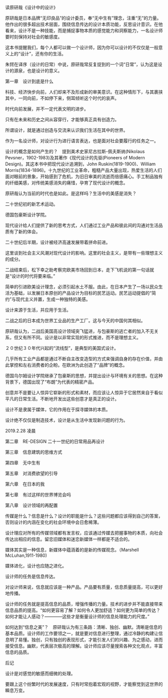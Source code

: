 读原研哉《设计中的设计》

原研哉是日本品牌“无印良品”的设计委员，奉“无中生有”理念，注重“无”的力量。他作出的很多超出技术层面，围绕信息传达的设计本质功能，反思设计意识。在他看来，设计不是一种技能，而是捕捉事物本质的感觉能力和洞察能力，一名设计师要时刻保持对社会的敏感度。


这本书提醒我们，每个人都可以做一个设计师，因为你可以设计的不仅仅是一般意义上的“设计”，还有你的生活。

朱锷在译序（设计的日常）中说，原研哉常反复捉到的一个词“日常”，认为这是设计的源泉，也是设计的意义。

第一章　设计到底是什么

科技、经济快步向前，人们却来不及形成新的审美意识。在这种情形下，与其裹挟其中，一同向前，不如停下来，侧耳倾听这个时代的哀声。

时代向前发展，并不一定代表文明的进步。

只有在未来和历史之间从容穿行，才能够真正具有创造力。

所谓设计，就是通过创造与交流来认识我们生活在其中的世界。

作为一名设计师，对设计行为进行语言表达，也是面对社会要履行的任务之一。

设计的概念是如何产生的？　提到美术史家尼古拉斯-佩夫斯纳(Nikolaus
Pevsner，1902-1983)及其著作《现代设计的先驱(Pioneers of Modern
Design)。其这本书中把现代设计追溯到，John Ruskin(1819-1900)、William
Morris(1834-1896)。十九世纪的工业革命，粗糙产品大量出现，热爱生活的人们面对眼前的景象，开始感到了危机，为旧日审美的流逝而倍感痛心。手工制品独有的纤细美感，对传统美感消失的痛惜，孕育了现代设计的概念。


原研哉认为当前的时代也是如此。是这样吗？生活中的美感是消失？

二十世纪初的新艺术运动。

德国包豪斯设计学院。

现代设计给人们提供了新的思考方式，人们通过工业产品和彼此间的沟通对生活品质有了新的体会。

二十世纪后半期，设计被经济高速发展带着拼命前进。

这里谈到社会主义风潮对现代设计的影响。这里的社会主义，是带有一些理想主义的成分。

二战结束后，松下幸之助考察完欧美市场回到日本，走下飞机说的第一句话就是“设计的时代将要来临。”

简单的引进欧美设计理念，必须引起水土不服。由此，在日本产生了一场以民众生活为基础，以发展日本原创的产品设计为目标的民艺运动。民艺运动提倡的“简约”与现代主义并置，生成一种独特的美感。

设计来源于生活，并应用于生活。

二战之后的日本成为世界工业品的生产工厂。这与今天的中国何其相似。

原研哉认为，二战后美国高设计领域突飞猛进，与包豪斯的逃亡者的加入不无关系，但又有所不同。设计是以非常实现的形式推进，而不是理想主义。

２０世纪３０年代兴起的“流线型”，是典型的美国式设计。

几乎所有工业产品都是通过不断自主改变造型的方式来强调自身的存在价值，并由此掌控和左右消费者的企盼。在欧洲为此创造了“品牌”的概念。

德国乌尔姆设计学院继承了包豪斯的思想，并提出设计与环境有关的思想。在这种背景下，德国出现了“布朗”为代表的精密产品。

创意并不是要让人惊异它崭新的形式和素材，而应该让人惊异于它居然来自于看似平凡的日常生活。不断地开发出这些创意才是真正的设计。

设计不是隶属于媒体，它的作用在于探寻媒体的本质。

设计绝不仅仅是制造技术，设计是从生活中发现新问题的行为。


2019.2.28 凌晨

第二章　RE-DESIGN 二十一世纪的日常用品再设计

第三章　信息建筑的思维方式

第四章　无中生有

第五章　对消费欲望的引导

第六章　在日本的我

第七章　有过这样的世界博览会吗

第八章　设计领域的再配置


传媒是什么？信息是什么？设计的职能是什么？这些问题都应该得到自己的答案，否则设计的内涵在变化的社会环境中会日愈稀薄。

设计理应对所有的传媒领域都有发言权，应该通过传媒去把握事物的本质，向社会传达出相应的信息。留恋旧媒体和迷恋新媒体一样都是不适合的。

媒体其实是一种信息，新媒体中蕴涵着的是新的传媒观念。（Marshell
McLuhan,1911-1980)

媒体进化，设计也应随之进化。

设计师的任务是信息传达。

对设计师来说，信息就应该是一种产品。产品要有质量，信息质量提高，可以更好地传播。

设计师的任务就是提高信息的品质，增强传播的力量。技术的进步并不能直接带来信息品质的提高。“如何更容易了解？如何令人更加舒适？如何更为简单的传达？如何才能让人感动？————这些才是衡量设计师的信息处理能力的尺度。”

如何达到“信息之美”？　原研哉认为有三条路：清晰、独创、幽默。清晰是信息的基本品质。设计师的工作要领之一，就是要对信息进行整理，通过冷静的构建让信息明了易懂。独创，只有独创的表现形式，才能引发人们的兴趣、为之感动，进而接受信息。幽默，代表层次极高的理解。设计师应该尽量搜索各种文化观点，丰富信息的品质。




后记

设计是对感觉的敏感而细微的处理。

要跟上这个纷繁时代的发展速度，只有时常抱着宏观的视野，才能察觉到这世界的瞬息万变。



